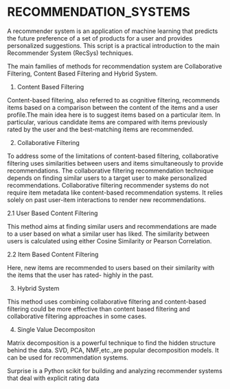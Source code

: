 # RECOMMENDATION_SYSTEMS

 A recommender system is an application of machine learning that predicts the future preference of a set of products for a user and provides personalized suggestions. This script is a practical introduction to the main Recommender System (RecSys) techniques.

The main families of methods for recommendation system are Collaborative Filtering, Content Based Filtering and Hybrid System. 

1. Content Based Filtering

  Content-based filtering, also referred to as cognitive filtering, recommends items based on a comparison between the content of the items and a user profile.The main idea here is to suggest items based on a particular item. In particular, various candidate items are compared with items previously rated by the user and the best-matching items are recommended.
  
 2. Collaborative Filtering
 
  To address some of the limitations of content-based filtering, collaborative filtering uses similarities between users and items simultaneously to provide recommendations. The collaborative filtering recommendation technique depends on finding similar users to a target user to make personalized recommendations. Collaborative filtering recommender systems do not require item metadata like content-based recommendation systems. It relies solely on past user-item interactions to render new recommendations.
  
   2.1 User Based Content Filtering 

   This method aims at finding similar users and recommendations are made to a user based on what a similar user has liked. The similarity between users is calculated using either Cosine Similarity or Pearson Correlation.
      
   2.2 Item Based Content Filtering

  Here, new items are recommended to users based on their similarity with the items that the user has rated- highly in the past.
 
 3. Hybrid System

  This method uses combining collaborative filtering and content-based filtering could be more effective than content based filtering and collaborative filtering approaches in some cases. 
  
  4. Single Value Decompositon

  Matrix decomposition is a powerful technique to find the hidden structure behind the data. SVD, PCA, NMF,etc.,are popular decomposition models. It can be used for recommendation systems. 
  
  Surprise is a Python scikit for building and analyzing recommender systems that deal with explicit rating data
